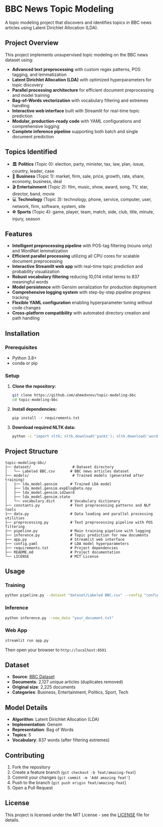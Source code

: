 # BBC News Topic Modeling

A topic modeling project that discovers and identifies topics in BBC news articles using Latent Dirichlet Allocation (LDA).

## Project Overview
This project implements unsupervised topic modeling on the BBC news dataset using:

- **Advanced text preprocessing** with custom regex patterns, POS tagging, and lemmatization
- **Latent Dirichlet Allocation (LDA)** with optimized hyperparameters for topic discovery
- **Parallel processing architecture** for efficient document preprocessing and model training
- **Bag-of-Words vectorization** with vocabulary filtering and extremes handling
- **Interactive web interface** built with Streamlit for real-time topic prediction
- **Modular, production-ready code** with YAML configurations and comprehensive logging
- **Complete inference pipeline** supporting both batch and single document prediction

## Topics Identified
- 🏛️ **Politics** (Topic 0): election, party, minister, tax, law, plan, issue, country, leader, case
- 💼 **Business** (Topic 1): market, firm, sale, price, growth, rate, share, economy, business, deal  
- 🎬 **Entertainment** (Topic 2): film, music, show, award, song, TV, star, director, band, movie
- 💻 **Technology** (Topic 3): technology, phone, service, computer, user, network, firm, software, system, site
- ⚽ **Sports** (Topic 4): game, player, team, match, side, club, title, minute, injury, season

## Features
- **Intelligent preprocessing pipeline** with POS-tag filtering (nouns only) and WordNet lemmatization
- **Efficient parallel processing** utilizing all CPU cores for scalable document preprocessing
- **Interactive Streamlit web app** with real-time topic prediction and probability visualization
- **Robust vocabulary filtering** reducing 10,014 initial terms to 837 meaningful words
- **Model persistence** with Gensim serialization for production deployment
- **Comprehensive logging system** with step-by-step pipeline progress tracking
- **Flexible YAML configuration** enabling hyperparameter tuning without code changes
- **Cross-platform compatibility** with automated directory creation and path handling

## Installation
### Prerequisites
- Python 3.8+
- conda or pip

### Setup
1. **Clone the repository:**
   ```bash
   git clone https://github.com/ahmedxnov/topic-modeling-bbc
   cd topic-modeling-bbc
   ```

2. **Install dependencies:**
   ```bash
   pip install -r requirements.txt
   ```

3. **Download required NLTK data:**
   ```bash
   python -c "import nltk; nltk.download('punkt'); nltk.download('wordnet'); nltk.download('averaged_perceptron_tagger'); nltk.download('omw-1.4')"
   ```

## Project Structure

```
topic-modeling-bbc/
├── dataset/                   # Dataset directory
│   └── Labeled BBC.csv       # BBC news articles dataset
├── models/                    # Trained models (generated after training)
│   ├── lda_model.gensim      # Trained LDA model
│   ├── lda_model.gensim.expElogbeta.npy
│   ├── lda_model.gensim.id2word
│   ├── lda_model.gensim.state
│   └── vocabulary.dict       # Vocabulary dictionary
├── constants.py              # Text preprocessing patterns and NLP tools
├── data.py                   # Data loading and parallel processing utilities
├── preprocessing.py          # Text preprocessing pipeline with POS filtering
├── pipeline.py               # Main training pipeline with logging
├── inference.py              # Topic prediction for new documents
├── app.py                    # Streamlit web interface
├── config.yaml               # LDA model hyperparameters
├── requirements.txt          # Project dependencies
├── README.md                 # Project documentation
└── LICENSE                   # MIT License
```

## Usage

### Training
```bash
python pipeline.py --dataset "dataset/Labeled BBC.csv" --config "config.yaml"
```

### Inference
```bash
python inference.py --new_data "your_document.txt"
```

### Web App
```bash
streamlit run app.py
```

Then open your browser to `http://localhost:8501`

## Dataset
- **Source**: [BBC Dataset](http://mlg.ucd.ie/datasets/bbc.html)
- **Documents**: 2,127 unique articles (duplicates removed)
- **Original size**: 2,225 documents
- **Categories**: Business, Entertainment, Politics, Sport, Tech

## Model Details
- **Algorithm**: Latent Dirichlet Allocation (LDA)
- **Implementation**: Gensim
- **Representation**: Bag of Words
- **Topics**: 5
- **Vocabulary**: 837 words (after filtering extremes)

## Contributing

1. Fork the repository
2. Create a feature branch (`git checkout -b feat/amazing-feat`)
3. Commit your changes (`git commit -m 'Add amazing feat'`)
4. Push to the branch (`git push origin feat/amazing-feat`)
5. Open a Pull Request

## License
This project is licensed under the MIT License - see the [LICENSE](LICENSE) file for details.